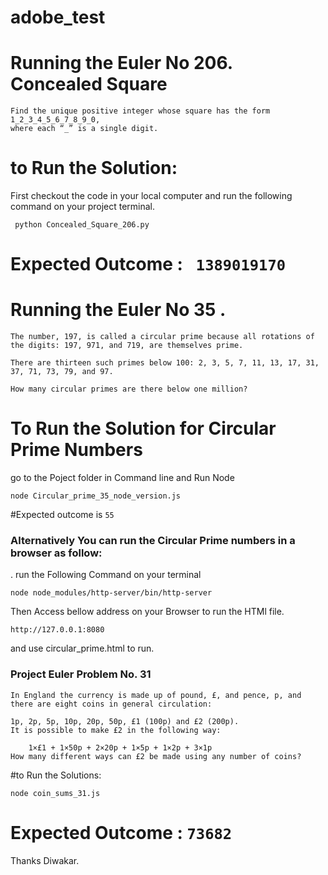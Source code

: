# adobe_test



# Running the Euler No 206. Concealed Square
```
Find the unique positive integer whose square has the form 1_2_3_4_5_6_7_8_9_0,
where each “_” is a single digit.
```
# to Run the Solution:
First checkout the code in your local computer and run the following command on your project terminal.
```
 python Concealed_Square_206.py

```
# Expected Outcome : ``` 1389019170```

# Running the Euler No 35 .
```
The number, 197, is called a circular prime because all rotations of the digits: 197, 971, and 719, are themselves prime.

There are thirteen such primes below 100: 2, 3, 5, 7, 11, 13, 17, 31, 37, 71, 73, 79, and 97.

How many circular primes are there below one million?
```
# To Run the Solution for Circular Prime Numbers

go to the Poject folder in Command line and Run Node
```
node Circular_prime_35_node_version.js
```
#Expected outcome is ```55```

### Alternatively You can run the Circular Prime numbers in a browser as follow:
. run the Following  Command on your terminal
```
node node_modules/http-server/bin/http-server

```
Then Access bellow address on your Browser to run the HTMl file.
```
http://127.0.0.1:8080
```
and use circular_prime.html to run.



### Project Euler Problem No. 31
```
In England the currency is made up of pound, £, and pence, p, and there are eight coins in general circulation:

1p, 2p, 5p, 10p, 20p, 50p, £1 (100p) and £2 (200p).
It is possible to make £2 in the following way:

    1×£1 + 1×50p + 2×20p + 1×5p + 1×2p + 3×1p
How many different ways can £2 be made using any number of coins?
```

#to Run the Solutions:
```
node coin_sums_31.js
```
# Expected Outcome : ```73682```

Thanks
Diwakar.